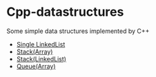 # Cpp-datastructures
Some simple data structures implemented by C++

* [Single LinkedList](./LinkedList.h)
* [Stack(Array)](./Stack1.h)
* [Stack(LinkedList)](./Stack2.h)
* [Queue(Array)](./Queue1.h)